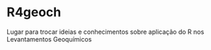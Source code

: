 # R4geoch
Lugar para trocar ideias e conhecimentos sobre aplicação do R nos Levantamentos Geoquímicos
